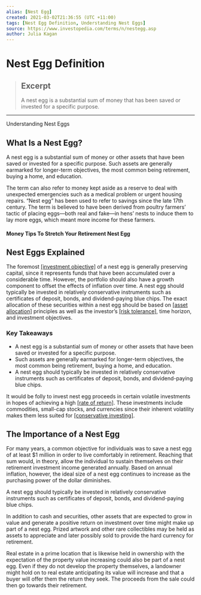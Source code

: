 ```yaml
---
alias: [Nest Egg]
created: 2021-03-02T21:36:55 (UTC +11:00)
tags: [Nest Egg Definition, Understanding Nest Eggs]
source: https://www.investopedia.com/terms/n/nestegg.asp
author: Julia Kagan
---
```


# Nest Egg Definition

> ## Excerpt
> A nest egg is a substantial sum of money that has been saved or invested for a specific purpose.

---

Understanding Nest Eggs
## What Is a Nest Egg?

A nest egg is a substantial sum of money or other assets that have been saved or invested for a specific purpose. Such assets are generally earmarked for longer-term objectives, the most common being retirement, buying a home, and education.

The term can also refer to money kept aside as a reserve to deal with unexpected emergencies such as a medical problem or urgent housing repairs. “Nest egg” has been used to refer to savings since the late 17th century. The term is believed to have been derived from poultry farmers’ tactic of placing eggs—both real and fake—in hens’ nests to induce them to lay more eggs, which meant more income for these farmers.

#### Money Tips To Stretch Your Retirement Nest Egg

## Nest Eggs Explained

The foremost [[investment objective]](https://www.investopedia.com/terms/i/investmentobjective.asp) of a nest egg is generally preserving capital, since it represents funds that have been accumulated over a considerable time. However, the portfolio should also have a growth component to offset the effects of inflation over time. A nest egg should typically be invested in relatively conservative instruments such as certificates of deposit, bonds, and dividend-paying blue chips. The exact allocation of these securities within a nest egg should be based on [[asset allocation]](https://www.investopedia.com/terms/a/assetallocation.asp) principles as well as the investor’s [[risk tolerance]](https://www.investopedia.com/terms/r/risktolerance.asp), time horizon, and investment objectives.

### Key Takeaways

-   A nest egg is a substantial sum of money or other assets that have been saved or invested for a specific purpose.
-   Such assets are generally earmarked for longer-term objectives, the most common being retirement, buying a home, and education.
-   A nest egg should typically be invested in relatively conservative instruments such as certificates of deposit, bonds, and dividend-paying blue chips.

It would be folly to invest nest egg proceeds in certain volatile investments in hopes of achieving a high [[rate of return]](https://www.investopedia.com/terms/r/rateofreturn.asp). These investments include commodities, small-cap stocks, and currencies since their inherent volatility makes them less suited for [[conservative investing]](https://www.investopedia.com/terms/c/conservativeinvesting.asp).

## The Importance of a Nest Egg

For many years, a common objective for individuals was to save a nest egg of at least $1 million in order to live comfortably in retirement. Reaching that sum would, in theory, allow the individual to sustain themselves on their retirement investment income generated annually. Based on annual inflation, however, the ideal size of a nest egg continues to increase as the purchasing power of the dollar diminishes.

A nest egg should typically be invested in relatively conservative instruments such as certificates of deposit, bonds, and dividend-paying blue chips.

In addition to cash and securities, other assets that are expected to grow in value and generate a positive return on investment over time might make up part of a nest egg. Prized artwork and other rare collectibles may be held as assets to appreciate and later possibly sold to provide the hard currency for retirement.

Real estate in a prime location that is likewise held in ownership with the expectation of the property value increasing could also be part of a nest egg. Even if they do not develop the property themselves, a landowner might hold on to real estate anticipating its value will increase and that a buyer will offer them the return they seek. The proceeds from the sale could then go towards their retirement.
